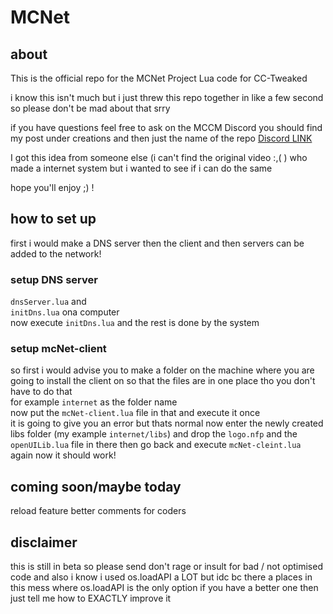 # MCNet
## about
This is the official repo for the MCNet Project Lua code for CC-Tweaked

i know this isn't much but i just threw this repo together in like a few second so please don't be mad about that srry

if you have questions feel free to ask on the MCCM Discord you should find my post under creations and then just the name of the repo [Discord LINK](https://discord.gg/minecraft-computer-mods-477910221872824320)

I got this idea from someone else (i can't find the original video :,( ) who made a internet system but i wanted to see if i can do the same

hope you'll enjoy ;) !

## how to set up

first i would make a DNS server then the client and then servers can be added to the network!<br>

### setup DNS server

`dnsServer.lua` and <br>
`initDns.lua` ona computer <br>
now execute `initDns.lua` and the rest is done by the system <br>

### setup mcNet-client
so first i would advise you to make a folder on the machine where you are going to install the client on so that the files are in one place tho you don't have to do that<br>
for example `internet` as the folder name <br>
now put the `mcNet-client.lua` file in that and execute it once<br>
it is going to give you an error but thats normal now enter the newly created libs folder (my example `internet/libs`)
and drop the `logo.nfp` and the `openUILib.lua` file in there
then go back and execute `mcNet-cleint.lua` again now it should work!

## coming soon/maybe today

<list> reload feature
<list> better comments for coders

## disclaimer
this is still in beta so please send don't rage or insult for bad / not optimised code
and also i know i used os.loadAPI a LOT but idc bc there a places in this mess where os.loadAPI is the only option if you have a better one then just tell me how to EXACTLY improve it
